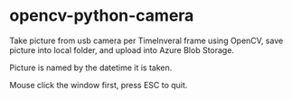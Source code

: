 # opencv-python-camera
Take picture from usb camera per TimeInveral frame using OpenCV, save picture into local folder, and upload into Azure Blob Storage.

Picture is named by the datetime it is taken.

Mouse click the window first, press ESC to quit.
